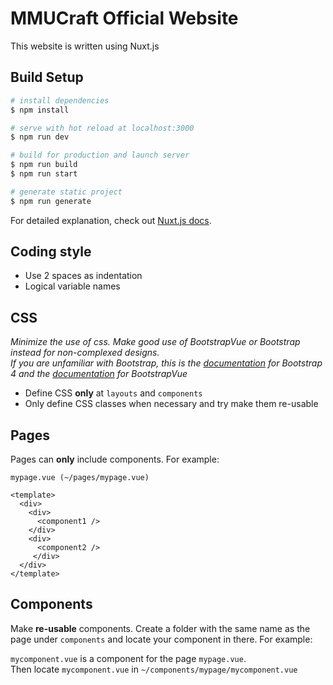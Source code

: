 # MMUCraft Official Website
This website is written using Nuxt.js 

## Build Setup

```bash
# install dependencies
$ npm install

# serve with hot reload at localhost:3000
$ npm run dev

# build for production and launch server
$ npm run build
$ npm run start

# generate static project
$ npm run generate
```
For detailed explanation, check out [Nuxt.js docs](https://nuxtjs.org).

## Coding style

- Use 2 spaces as indentation
- Logical variable names

## CSS
*Minimize the use of css. Make good use of BootstrapVue or Bootstrap instead for non-complexed designs. <br>
If you are unfamiliar with Bootstrap, this is the [documentation](https://getbootstrap.com/docs/4.3/getting-started/introduction/) for Bootstrap 4 and the [documentation](https://bootstrap-vue.org/docs) for BootstrapVue*

- Define CSS __only__ at `layouts` and `components`
- Only define CSS classes when necessary and try make them re-usable

## Pages
Pages can __only__ include components. For example:

```
mypage.vue (~/pages/mypage.vue)

<template>
  <div>
    <div>
      <component1 />
    </div>
    <div>
      <component2 />
     </div>
  </div>
</template>
```

## Components

Make __re-usable__ components. 
Create a folder with the same name as the page under `components` and locate your component in there.
For example:

`mycomponent.vue` is a component for the page `mypage.vue`. <br>
Then locate `mycomponent.vue` in `~/components/mypage/mycomponent.vue`
